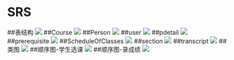 # SRS
##表结构
![](http://a2.qpic.cn/psb?/V10Dij5e07Nsyc/LpYoHAUzl0f3voX83SG3RjhViG.q7*CJfXHPpFf2e6s!/m/dOUAAAAAAAAA&bo=JQL0AAAAAAADB*E!&rf=photolist)
##Course
![](http://a2.qpic.cn/psb?/V10Dij5e07Nsyc/6Fq5IqElfjD6Ga3p3N1p1D53f6jVO*Z0dWL7WbJfyiE!/m/dA0BAAAAAAAA&bo=7gENAQAAAAADB8E!&rf=photolist)
##Person
![](http://a2.qpic.cn/psb?/V10Dij5e07Nsyc/Ru.7sBg3ZE6K2seG46XI5d6sJUbttNNiZHG*zbsZOpI!/m/dA0BAAAAAAAA&bo=7AEAAQAAAAADB84!&rf=photolist)
##user
![](http://a4.qpic.cn/psb?/V10Dij5e07Nsyc/0SgD*Q4kKkd1*V7sBW3UBnL3Oys9kmqJs6iO*Yf4gTU!/m/dG8BAAAAAAAA&bo=YwH8AAAAAAADB7w!&rf=photolist)
##pdetail
![](http://a2.qpic.cn/psb?/V10Dij5e07Nsyc/7eoSelP6TBfn5VhXOR76EmObZS3TQjDbK6KBaZpcXgo!/m/dOEAAAAAAAAA&bo=ngHOAAAAAAADB3M!&rf=photolist)
##prerequisite
![](http://a2.qpic.cn/psb?/V10Dij5e07Nsyc/xFGT0PMSSVqHZGhTiNU5EIQgUL3FVZ2NuBxEkfjqz9U!/m/dOUAAAAAAAAA&bo=CAHEAAAAAAADB.8!&rf=photolist)
##ScheduleOfClasses
![](http://a4.qpic.cn/psb?/V10Dij5e07Nsyc/1CZJ.hPn35eCk8DXcr61YuOSuviaHfklX1lBoqu4hL8!/m/dAsBAAAAAAAA&bo=AAIWAQAAAAADBzc!&rf=photolist)
##section
![](http://a2.qpic.cn/psb?/V10Dij5e07Nsyc/FhvgVQ6EOrLBJOUyBjDv4EE0nyB33mYgwmD*D.LeCS8!/m/dHEBAAAAAAAA&bo=MALYAAAAAAADB8g!&rf=photolist)
##transcript
![](http://a4.qpic.cn/psb?/V10Dij5e07Nsyc/cEhb.N0eByww2h5DzHyk77o7dY6Iacci9JGzxzT7tyg!/m/dAsBAAAAAAAA&bo=8AEYAQAAAAADB8o!&rf=photolist)
##类图
![](http://a2.qpic.cn/psb?/V10Dij5e07Nsyc/ggMZKrC1FXOc5i4f4WIOjIHig8.dkzleBrUGhTMTe*M!/m/dOUAAAAAAAAA&bo=BwRbAgAAAAADB3g!&rf=photolist)
##顺序图-学生选课
![](http://a4.qpic.cn/psb?/V10Dij5e07Nsyc/vNB.dvz6N*V5s*dqsPDKBtE3NCJRZgU6VTCaLV5kEUk!/m/dGsAAAAAAAAA&bo=QQNCAgAAAAADByA!&rf=photolist)
##顺序图-录成绩
![](http://a3.qpic.cn/psb?/V10Dij5e07Nsyc/hlB9hSG88U6H6bTkl6VYRXZF3eooEnIWgBysJuugr7s!/m/dH4BAAAAAAAA&bo=bQPBAQAAAAADB4w!&rf=photolist)
